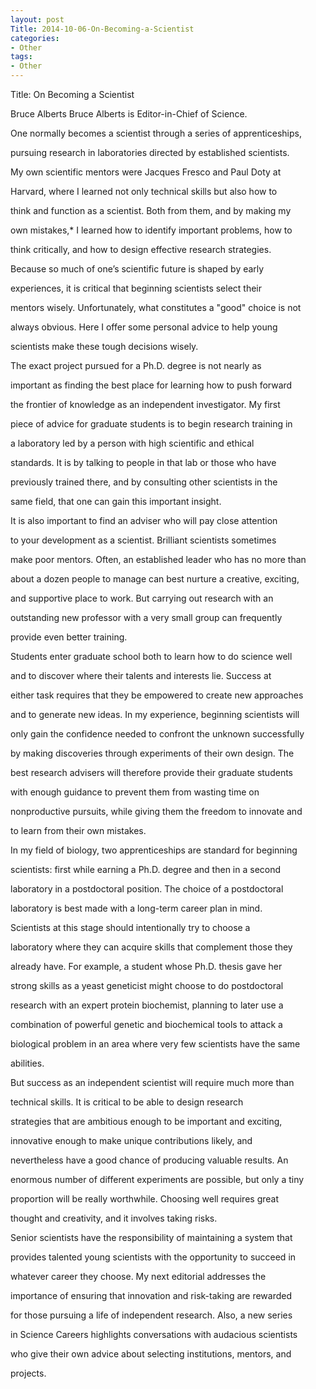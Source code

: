 ```yaml
---
layout: post
Title: 2014-10-06-On-Becoming-a-Scientist
categories:
- Other
tags:
- Other
---
```

Title: On Becoming a Scientist

 Bruce Alberts Bruce Alberts is Editor-in-Chief of Science.

One normally becomes a scientist through a series of apprenticeships,

pursuing research in laboratories directed by established scientists.

My own scientific mentors were Jacques Fresco and Paul Doty at

Harvard, where I learned not only technical skills but also how to

think and function as a scientist. Both from them, and by making my

own mistakes,* I learned how to identify important problems, how to

think critically, and how to design effective research strategies.

Because so much of one’s scientific future is shaped by early

experiences, it is critical that beginning scientists select their

mentors wisely. Unfortunately, what constitutes a &quot;good&quot; choice is not

always obvious. Here I offer some personal advice to help young

scientists make these tough decisions wisely.

The exact project pursued for a Ph.D. degree is not nearly as

important as finding the best place for learning how to push forward

the frontier of knowledge as an independent investigator. My first

piece of advice for graduate students is to begin research training in

a laboratory led by a person with high scientific and ethical

standards. It is by talking to people in that lab or those who have

previously trained there, and by consulting other scientists in the

same field, that one can gain this important insight.

It is also important to find an adviser who will pay close attention

to your development as a scientist. Brilliant scientists sometimes

make poor mentors. Often, an established leader who has no more than

about a dozen people to manage can best nurture a creative, exciting,

and supportive place to work. But carrying out research with an

outstanding new professor with a very small group can frequently

provide even better training.

Students enter graduate school both to learn how to do science well

and to discover where their talents and interests lie. Success at

either task requires that they be empowered to create new approaches

and to generate new ideas. In my experience, beginning scientists will

only gain the confidence needed to confront the unknown successfully

by making discoveries through experiments of their own design. The

best research advisers will therefore provide their graduate students

with enough guidance to prevent them from wasting time on

nonproductive pursuits, while giving them the freedom to innovate and

to learn from their own mistakes.

In my field of biology, two apprenticeships are standard for beginning

scientists: first while earning a Ph.D. degree and then in a second

laboratory in a postdoctoral position. The choice of a postdoctoral

laboratory is best made with a long-term career plan in mind.

Scientists at this stage should intentionally try to choose a

laboratory where they can acquire skills that complement those they

already have. For example, a student whose Ph.D. thesis gave her

strong skills as a yeast geneticist might choose to do postdoctoral

research with an expert protein biochemist, planning to later use a

combination of powerful genetic and biochemical tools to attack a

biological problem in an area where very few scientists have the same

abilities.

But success as an independent scientist will require much more than

technical skills. It is critical to be able to design research

strategies that are ambitious enough to be important and exciting,

innovative enough to make unique contributions likely, and

nevertheless have a good chance of producing valuable results. An

enormous number of different experiments are possible, but only a tiny

proportion will be really worthwhile. Choosing well requires great

thought and creativity, and it involves taking risks.

Senior scientists have the responsibility of maintaining a system that

provides talented young scientists with the opportunity to succeed in

whatever career they choose. My next editorial addresses the

importance of ensuring that innovation and risk-taking are rewarded

for those pursuing a life of independent research. Also, a new series

in Science Careers highlights conversations with audacious scientists

who give their own advice about selecting institutions, mentors, and

 projects. 